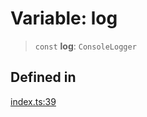 # Variable: log

> `const` **log**: `ConsoleLogger`

## Defined in

[index.ts:39](https://github.com/andreisergiu98/baeta/blob/4c16a2c8fa14b6d48e42b6a2c2893542bd64b987/packages/util-log/index.ts#L39)
